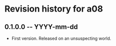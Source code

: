 # Revision history for a08

## 0.1.0.0 -- YYYY-mm-dd

* First version. Released on an unsuspecting world.
